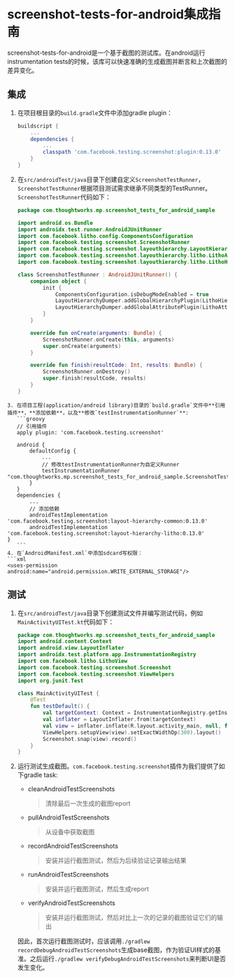 # screenshot-tests-for-android集成指南

screenshot-tests-for-android是一个基于截图的测试库。在android运行instrumentation tests的时候，该库可以快速准确的生成截图并断言和上次截图的差异变化。

## 集成
1. 在项目根目录的`build.gradle`文件中添加gradle plugin：

    ```groovy
    buildscript {
        ...
        dependencies {
            ...
            classpath 'com.facebook.testing.screenshot:plugin:0.13.0'
        }
    }
    ```

2. 在`src/androidTest/java`目录下创建自定义`ScreenshotTestRunner`，`ScreenshotTestRunner`根据项目测试需求继承不同类型的TestRunner。`ScreenshotTestRunner`代码如下：
    ```kotlin
    package com.thoughtworks.mp.screenshot_tests_for_android_sample
    
    import android.os.Bundle
    import androidx.test.runner.AndroidJUnitRunner
    import com.facebook.litho.config.ComponentsConfiguration
    import com.facebook.testing.screenshot.ScreenshotRunner
    import com.facebook.testing.screenshot.layouthierarchy.LayoutHierarchyDumper
    import com.facebook.testing.screenshot.layouthierarchy.litho.LithoAttributePlugin
    import com.facebook.testing.screenshot.layouthierarchy.litho.LithoHierarchyPlugin
    
    class ScreenshotTestRunner : AndroidJUnitRunner() {
        companion object {
            init {
                ComponentsConfiguration.isDebugModeEnabled = true
                LayoutHierarchyDumper.addGlobalHierarchyPlugin(LithoHierarchyPlugin.getInstance())
                LayoutHierarchyDumper.addGlobalAttributePlugin(LithoAttributePlugin.getInstance())
            }
        }
    
        override fun onCreate(arguments: Bundle) {
            ScreenshotRunner.onCreate(this, arguments)
            super.onCreate(arguments)
        }
    
        override fun finish(resultCode: Int, results: Bundle) {
            ScreenshotRunner.onDestroy()
            super.finish(resultCode, results)
        }
    }   
 ```
3. 在项目工程(application/android library)目录的`build.gradle`文件中**引用插件**，**添加依赖**，以及**修改`testInstrumentationRunner`**:
    ```groovy
    // 引用插件
    apply plugin: 'com.facebook.testing.screenshot'
    
    android {
        defaultConfig {
            ...
            // 修改testInstrumentationRunner为自定义Runner
            testInstrumentationRunner "com.thoughtworks.mp.screenshot_tests_for_android_sample.ScreenshotTestRunner"
        }
    }
    dependencies {
        ...
        // 添加依赖
        androidTestImplementation 'com.facebook.testing.screenshot:layout-hierarchy-common:0.13.0'
        androidTestImplementation 'com.facebook.testing.screenshot:layout-hierarchy-litho:0.13.0'
}
    ```
4. 在`AndroidManifest.xml`中添加sdcard写权限：
```xml 
<uses-permission android:name="android.permission.WRITE_EXTERNAL_STORAGE"/>
```

## 测试
1. 在`src/androidTest/java`目录下创建测试文件并编写测试代码，例如`MainActivityUITest.kt`代码如下：
    ```kotlin
    package com.thoughtworks.mp.screenshot_tests_for_android_sample
    import android.content.Context
    import android.view.LayoutInflater
    import androidx.test.platform.app.InstrumentationRegistry
    import com.facebook.litho.LithoView
    import com.facebook.testing.screenshot.Screenshot
    import com.facebook.testing.screenshot.ViewHelpers
    import org.junit.Test
    
    class MainActivityUITest {
        @Test
        fun testDefault() {
            val targetContext: Context = InstrumentationRegistry.getInstrumentation().targetContext
            val inflater = LayoutInflater.from(targetContext)
            val view = inflater.inflate(R.layout.activity_main, null, false)
            ViewHelpers.setupView(view).setExactWidthDp(300).layout()
            Screenshot.snap(view).record()
        }
    }
    ```
    
2. 运行测试生成截图。`com.facebook.testing.screenshot`插件为我们提供了如下gradle task:
    - clean<App Variant>AndroidTestScreenshots
        > 清除最后一次生成的截图report
        
    - pull<App Variant>AndroidTestScreenshots
        > 从设备中获取截图
        
    - record<App Variant>AndroidTestScreenshots
        > 安装并运行截图测试，然后为后续验证记录输出结果
        
    - run<App Variant>AndroidTestScreenshots
        > 安装并运行截图测试，然后生成report
                
    - verify<App Variant>AndroidTestScreenshots
        > 安装并运行截图测试，然后对比上一次的记录的截图验证它们的输出
        
    因此，首次运行截图测试时，应该调用`./gradlew recordDebugAndroidTestScreenshots`生成base截图，作为验证UI样式的基准。之后运行`./gradlew verifyDebugAndroidTestScreenshots`来判断UI是否发生变化。
    
    